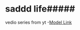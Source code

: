 # saddd life#####


vedio series from yt
-[Model Link](https://app.eraser.io/workspace/YtPqZ1VogxGy1jzIDkzj)

